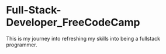 # Full-Stack-Developer_FreeCodeCamp
This is my journey into refreshing my skills into being a fullstack programmer.
